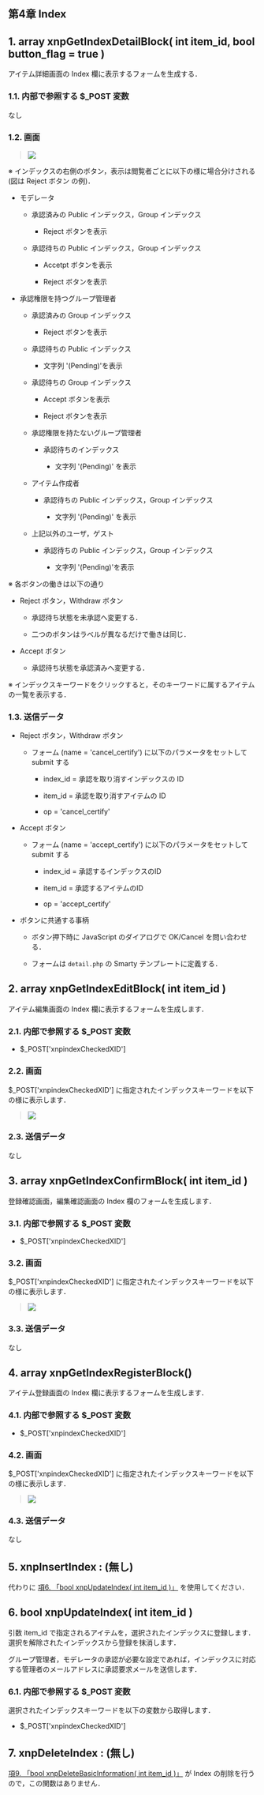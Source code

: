



 <body>







 <div id="page">







 <div xmlns="http://www.w3.org/1999/xhtml" class="navheader">







 </div>







 <div xmlns="http://www.w3.org/1999/xhtml" class="chapter" lang="ja" id="itemindex" xml:lang="ja">







 <div xmlns="" class="titlepage">







 <div>







 <div>







 <h2 xmlns="http://www.w3.org/1999/xhtml" class="title"><a id="itemindex"></a>第4章 Index</h2>







 </div>







 </div>







 </div>







 <div class="section" lang="ja" xml:lang="ja">







 <div xmlns="" class="titlepage">







 <div>







 <div>







 <h2 xmlns="http://www.w3.org/1999/xhtml" class="title" style="clear: both"><a id="func-xnpGetIndexDetailBlock"></a>1. array xnpGetIndexDetailBlock( int item_id, bool button_flag = true )</h2>







 </div>







 </div>







 </div>







 <p>アイテム詳細画面の Index 欄に表示するフォームを生成する．</p>







 <div class="section" lang="ja" xml:lang="ja">







 <div xmlns="" class="titlepage">







 <div>







 <div>







 <h3 xmlns="http://www.w3.org/1999/xhtml" class="title"><a id="func-xnpGetIndexDetailBlock-postvar"></a>1.1. 内部で参照する $_POST 変数</h3>







 </div>







 </div>







 </div>







 <p>なし</p>







 </div>







 <div class="section" lang="ja" xml:lang="ja">







 <div xmlns="" class="titlepage">







 <div>







 <div>







 <h3 xmlns="http://www.w3.org/1999/xhtml" class="title"><a id="func-xnpGetIndexDetailBlock-view"></a>1.2. 画面</h3>







 </div>







 </div>







 </div>







 <div class="blockquote">







 <blockquote class="blockquote">







 <div class="informalfigure">







 <div class="mediaobject">







 <img src="../../assets/commonlib/xnpGetIndexDetailBlock.gif" />











 </div>







 </div>







 </blockquote>







 </div>







 <p>※ インデックスの右側のボタン，表示は閲覧者ごとに以下の様に場合分けされる (図は Reject ボタン の例)．</p>







 <div class="itemizedlist">







 <ul type="disc">







 <li>







 <p>モデレータ</p>







 <div class="itemizedlist">







 <ul type="circle">







 <li>







 <p>承認済みの Public インデックス，Group インデックス</p>







 <div class="itemizedlist">







 <ul type="square">







 <li>







 <p>Reject ボタンを表示</p>







 </li>







 </ul>







 </div>







 </li>







 <li>







 <p>承認待ちの Public インデックス，Group インデックス</p>







 <div class="itemizedlist">







 <ul type="square">







 <li>







 <p>Accetpt ボタンを表示</p>







 </li>







 <li>







 <p>Reject ボタンを表示</p>







 </li>







 </ul>







 </div>







 </li>







 </ul>







 </div>







 </li>







 <li>







 <p>承認権限を持つグループ管理者</p>







 <div class="itemizedlist">







 <ul type="circle">







 <li>







 <p>承認済みの Group インデックス</p>







 <div class="itemizedlist">







 <ul type="square">







 <li>







 <p>Reject ボタンを表示</p>







 </li>







 </ul>







 </div>







 </li>







 <li>







 <p>承認待ちの Public インデックス</p>







 <div class="itemizedlist">







 <ul type="square">







 <li>







 <p>文字列 '(Pending)'を表示</p>







 </li>







 </ul>







 </div>







 </li>







 <li>







 <p>承認待ちの Group インデックス</p>







 <div class="itemizedlist">







 <ul type="square">







 <li>







 <p>Accept ボタンを表示</p>







 </li>







 <li>







 <p>Reject ボタンを表示</p>







 </li>







 </ul>







 </div>







 </li>







 <li>







 <p>承認権限を持たないグループ管理者</p>







 <div class="itemizedlist">







 <ul type="square">







 <li>







 <p>承認待ちのインデックス</p>







 <div class="itemizedlist">







 <ul type="disc">







 <li>







 <p>文字列 '(Pending)' を表示</p>







 </li>







 </ul>







 </div>







 </li>







 </ul>







 </div>







 </li>







 <li>







 <p>アイテム作成者</p>







 <div class="itemizedlist">







 <ul type="square">







 <li>







 <p>承認待ちの Public インデックス，Group インデックス</p>







 <div class="itemizedlist">







 <ul type="disc">







 <li>







 <p>文字列 '(Pending)' を表示</p>







 </li>







 </ul>







 </div>







 </li>







 </ul>







 </div>







 </li>







 <li>







 <p>上記以外のユーザ，ゲスト</p>







 <div class="itemizedlist">







 <ul type="square">







 <li>







 <p>承認待ちの Public インデックス，Group インデックス</p>







 <div class="itemizedlist">







 <ul type="disc">







 <li>







 <p>文字列 '(Pending)'を表示</p>







 </li>







 </ul>







 </div>







 </li>







 </ul>







 </div>







 </li>







 </ul>







 </div>







 </li>







 </ul>







 </div>







 <p>※ 各ボタンの働きは以下の通り</p>







 <div class="itemizedlist">







 <ul type="disc">







 <li>







 <p>Reject ボタン，Withdraw ボタン</p>







 <div class="itemizedlist">







 <ul type="circle">







 <li>







 <p>承認待ち状態を未承認へ変更する．</p>







 </li>







 <li>







 <p>二つのボタンはラベルが異なるだけで働きは同じ．</p>







 </li>







 </ul>







 </div>







 </li>







 <li>







 <p>Accept ボタン</p>







 <div class="itemizedlist">







 <ul type="circle">







 <li>







 <p>承認待ち状態を承認済みへ変更する．</p>







 </li>







 </ul>







 </div>







 </li>







 </ul>







 </div>







 <p>※ インデックスキーワードをクリックすると，そのキーワードに属するアイテムの一覧を表示する．</p>







 </div>







 <div class="section" lang="ja" xml:lang="ja">







 <div xmlns="" class="titlepage">







 <div>







 <div>







 <h3 xmlns="http://www.w3.org/1999/xhtml" class="title"><a id="func-xnpGetIndexDetailBlock-putvar"></a>1.3. 送信データ</h3>







 </div>







 </div>







 </div>







 <div class="itemizedlist">







 <ul type="disc">







 <li>







 <p>Reject ボタン，Withdraw ボタン</p>







 <div class="itemizedlist">







 <ul type="circle">







 <li>







 <p>フォーム (name = 'cancel_certify') に以下のパラメータをセットして submit する</p>







 <div class="itemizedlist">







 <ul type="square">







 <li>







 <p>index_id = 承認を取り消すインデックスの ID</p>







 </li>







 <li>







 <p>item_id = 承認を取り消すアイテムの ID</p>







 </li>







 <li>







 <p>op = 'cancel_certify'</p>







 </li>







 </ul>







 </div>







 </li>







 </ul>







 </div>







 </li>







 <li>







 <p>Accept ボタン</p>







 <div class="itemizedlist">







 <ul type="circle">







 <li>







 <p>フォーム (name = 'accept_certify') に以下のパラメータをセットして submit する</p>







 <div class="itemizedlist">







 <ul type="square">







 <li>







 <p>index_id = 承認するインデックスのID</p>







 </li>







 <li>







 <p>item_id = 承認するアイテムのID</p>







 </li>







 <li>







 <p>op = 'accept_certify'</p>







 </li>







 </ul>







 </div>







 </li>







 </ul>







 </div>







 </li>







 <li>







 <p>ボタンに共通する事柄</p>







 <div class="itemizedlist">







 <ul type="circle">







 <li>







 <p>ボタン押下時に JavaScript のダイアログで OK/Cancel を問い合わせる．</p>







 </li>







 <li>







 <p>フォームは <code class="filename">detail.php</code> の Smarty テンプレートに定義する．</p>







 </li>







 </ul>







 </div>







 </li>







 </ul>







 </div>







 </div>







 </div>







 <div class="section" lang="ja" xml:lang="ja">







 <div xmlns="" class="titlepage">







 <div>







 <div>







 <h2 xmlns="http://www.w3.org/1999/xhtml" class="title" style="clear: both"><a id="func-xnpGetIndexEditBlock"></a>2. array xnpGetIndexEditBlock( int item_id )</h2>







 </div>







 </div>







 </div>







 <p>アイテム編集画面の Index 欄に表示するフォームを生成します．</p>







 <div class="section" lang="ja" xml:lang="ja">







 <div xmlns="" class="titlepage">







 <div>







 <div>







 <h3 xmlns="http://www.w3.org/1999/xhtml" class="title"><a id="func-xnpGetIndexEditBlock-postvar"></a>2.1. 内部で参照する $_POST 変数</h3>







 </div>







 </div>







 </div>







 <div class="itemizedlist">







 <ul type="disc">







 <li>







 <p>$_POST['xnpindexCheckedXID']</p>







 </li>







 </ul>







 </div>







 </div>







 <div class="section" lang="ja" xml:lang="ja">







 <div xmlns="" class="titlepage">







 <div>







 <div>







 <h3 xmlns="http://www.w3.org/1999/xhtml" class="title"><a id="func-xnpGetIndexEditBlock-view"></a>2.2. 画面</h3>







 </div>







 </div>







 </div>







 <p>$_POST['xnpindexCheckedXID'] に指定されたインデックスキーワードを以下の様に表示します．</p>







 <div class="blockquote">







 <blockquote class="blockquote">







 <div class="informalfigure">







 <div class="mediaobject">







 <img src="../../assets/commonlib/xnpGetIndexEditBlock.gif" />







 </div>







 </div>







 </blockquote>







 </div>







 </div>







 <div class="section" lang="ja" xml:lang="ja">







 <div xmlns="" class="titlepage">







 <div>







 <div>







 <h3 xmlns="http://www.w3.org/1999/xhtml" class="title"><a id="func-xnpGetIndexEditBlock-putvar"></a>2.3. 送信データ</h3>







 </div>







 </div>







 </div>







 <p>なし</p>







 </div>







 </div>







 <div class="section" lang="ja" xml:lang="ja">







 <div xmlns="" class="titlepage">







 <div>







 <div>







 <h2 xmlns="http://www.w3.org/1999/xhtml" class="title" style="clear: both"><a id="func-xnpGetIndexConfirmBlock"></a>3. array xnpGetIndexConfirmBlock( int item_id )</h2>







 </div>







 </div>







 </div>







 <p>登録確認画面，編集確認画面の Index 欄のフォームを生成します．</p>







 <div class="section" lang="ja" xml:lang="ja">







 <div xmlns="" class="titlepage">







 <div>







 <div>







 <h3 xmlns="http://www.w3.org/1999/xhtml" class="title"><a id="func-xnpGetIndexConfirmBlock-postvar"></a>3.1. 内部で参照する $_POST 変数</h3>







 </div>







 </div>







 </div>







 <div class="itemizedlist">







 <ul type="disc">







 <li>







 <p>$_POST['xnpindexCheckedXID']</p>







 </li>







 </ul>







 </div>







 </div>







 <div class="section" lang="ja" xml:lang="ja">







 <div xmlns="" class="titlepage">







 <div>







 <div>







 <h3 xmlns="http://www.w3.org/1999/xhtml" class="title"><a id="func-xnpGetIndexConfirmBlock-view"></a>3.2. 画面</h3>







 </div>







 </div>







 </div>







 <p>$_POST['xnpindexCheckedXID'] に指定されたインデックスキーワードを以下の様に表示します．</p>







 <div class="blockquote">







 <blockquote class="blockquote">







 <div class="informalfigure">







 <div class="mediaobject">







 <img src="../../assets/commonlib/xnpGetIndexConfirmBlock.gif" />







 </div>







 </div>







 </blockquote>







 </div>







 </div>







 <div class="section" lang="ja" xml:lang="ja">







 <div xmlns="" class="titlepage">







 <div>







 <div>







 <h3 xmlns="http://www.w3.org/1999/xhtml" class="title"><a id="func-xnpGetIndexConfirmBlock-putvar"></a>3.3. 送信データ</h3>







 </div>







 </div>







 </div>







 <p>なし</p>







 </div>







 </div>







 <div class="section" lang="ja" xml:lang="ja">







 <div xmlns="" class="titlepage">







 <div>







 <div>







 <h2 xmlns="http://www.w3.org/1999/xhtml" class="title" style="clear: both"><a id="func-xnpGetIndexRegisterBlock"></a>4. array xnpGetIndexRegisterBlock()</h2>







 </div>







 </div>







 </div>







 <p>アイテム登録画面の Index 欄に表示するフォームを生成します．</p>







 <div class="section" lang="ja" xml:lang="ja">







 <div xmlns="" class="titlepage">







 <div>







 <div>







 <h3 xmlns="http://www.w3.org/1999/xhtml" class="title"><a id="func-xnpGetIndexRegisterBlock-postvar"></a>4.1. 内部で参照する $_POST 変数</h3>







 </div>







 </div>







 </div>







 <div class="itemizedlist">







 <ul type="disc">







 <li>







 <p>$_POST['xnpindexCheckedXID']</p>







 </li>







 </ul>







 </div>







 </div>







 <div class="section" lang="ja" xml:lang="ja">







 <div xmlns="" class="titlepage">







 <div>







 <div>







 <h3 xmlns="http://www.w3.org/1999/xhtml" class="title"><a id="func-xnpGetIndexRegisterBlock-view"></a>4.2. 画面</h3>







 </div>







 </div>







 </div>







 <p>$_POST['xnpindexCheckedXID'] に指定されたインデックスキーワードを以下の様に表示します．</p>







 <div class="blockquote">







 <blockquote class="blockquote">







 <div class="informalfigure">







 <div class="mediaobject">







 <img src="../../assets/commonlib/xnpGetIndexRegisterBlock.gif" />







 </div>







 </div>







 </blockquote>







 </div>







 </div>







 <div class="section" lang="ja" xml:lang="ja">







 <div xmlns="" class="titlepage">







 <div>







 <div>







 <h3 xmlns="http://www.w3.org/1999/xhtml" class="title"><a id="func-xnpGetIndexRegisterBlock-putvar"></a>4.3. 送信データ</h3>







 </div>







 </div>







 </div>







 <p>なし</p>







 </div>







 </div>







 <div class="section" lang="ja" xml:lang="ja">







 <div xmlns="" class="titlepage">







 <div>







 <div>







 <h2 xmlns="http://www.w3.org/1999/xhtml" class="title" style="clear: both"><a id="func-xnpInsertIndex"></a>5. xnpInsertIndex : (無し)</h2>







 </div>







 </div>







 </div>







 <p>代わりに <a href="itemindex.html#func-xnpUpdateIndex" title="6. bool xnpUpdateIndex( int item_id )">項6. 「bool xnpUpdateIndex( int item_id )」</a> を使用してください．</p>







 </div>







 <div class="section" lang="ja" xml:lang="ja">







 <div xmlns="" class="titlepage">







 <div>







 <div>







 <h2 xmlns="http://www.w3.org/1999/xhtml" class="title" style="clear: both"><a id="func-xnpUpdateIndex"></a>6. bool xnpUpdateIndex( int item_id )</h2>







 </div>







 </div>







 </div>







 <p>引数 item_id で指定されるアイテムを，選択されたインデックスに登録します．選択を解除されたインデックスから登録を抹消します．</p>







 <p>グループ管理者，モデレータの承認が必要な設定であれば，インデックスに対応する管理者のメールアドレスに承認要求メールを送信します．</p>







 <div class="section" lang="ja" xml:lang="ja">







 <div xmlns="" class="titlepage">







 <div>







 <div>







 <h3 xmlns="http://www.w3.org/1999/xhtml" class="title"><a id="func-xnpUpdateIndex-postvar"></a>6.1. 内部で参照する $_POST 変数</h3>







 </div>







 </div>







 </div>







 <p>選択されたインデックスキーワードを以下の変数から取得します．</p>







 <div class="itemizedlist">







 <ul type="disc">







 <li>







 <p>$_POST['xnpindexCheckedXID']</p>







 </li>







 </ul>







 </div>







 </div>







 </div>







 <div class="section" lang="ja" xml:lang="ja">







 <div xmlns="" class="titlepage">







 <div>







 <div>







 <h2 xmlns="http://www.w3.org/1999/xhtml" class="title" style="clear: both"><a id="func-xnpDeleteIndex"></a>7. xnpDeleteIndex : (無し)</h2>







 </div>







 </div>







 </div>







 <p><a href="basicinfo.html#func-xnpDeleteBasicInformation" title="9. bool xnpDeleteBasicInformation( int item_id )">項9. 「bool xnpDeleteBasicInformation( int item_id )」</a> が Index の削除を行うので，この関数はありません．</p>







 </div>







 </div>







 <div xmlns="http://www.w3.org/1999/xhtml" class="navfooter">



 </div>



 </div>



 </body>
